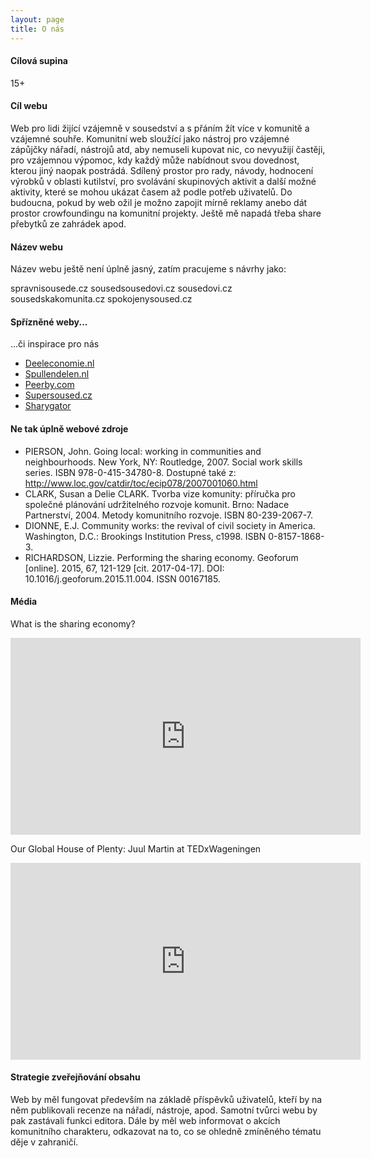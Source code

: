 ```yaml
---
layout: page
title: O nás
---
```


#### Cílová supina

15+ 

#### Cíl webu

Web pro lidi žijící vzájemně v sousedství a s přáním žít více v komunitě a vzájemné souhře. Komunitní web sloužící jako nástroj pro vzájemné zápůjčky nářadí, nástrojů atd, aby nemuseli kupovat nic, co nevyužijí častěji, pro vzájemnou výpomoc, kdy každý může nabídnout svou dovednost, kterou jiný naopak postrádá. Sdílený prostor pro rady, návody, hodnocení výrobků v oblasti kutilství, pro svolávání skupinových aktivit a další možné aktivity, které se mohou ukázat časem až podle potřeb uživatelů. Do budoucna, pokud by web ožil je možno zapojit mírně reklamy anebo dát prostor crowfoundingu na komunitní projekty. Ještě mě napadá třeba share přebytků ze zahrádek apod.

#### Název webu

Název webu ještě není úplně jasný, zatím pracujeme s návrhy jako:

spravnisousede.cz
sousedsousedovi.cz
sousedovi.cz
sousedskakomunita.cz
spokojenysoused.cz

#### Spřízněné weby...

...či inspirace pro nás

- [Deeleconomie.nl](http://deeleconomie.nl)
- [Spullendelen.nl](http://spullendelen.nl)
- [Peerby.com](https://www.peerby.com/)
- [Supersoused.cz](https://www.supersoused.cz/)
- [Sharygator](https://www.facebook.com/sharygator/)

#### Ne tak úplně webové zdroje

- PIERSON, John. Going local: working in communities and neighbourhoods. New York, NY: Routledge, 2007. Social work skills series. ISBN 978-0-415-34780-8. Dostupné také z: http://www.loc.gov/catdir/toc/ecip078/2007001060.html
- CLARK, Susan a Delie CLARK. Tvorba vize komunity: příručka pro společné plánování udržitelného rozvoje komunit. Brno: Nadace Partnerství, 2004. Metody komunitního rozvoje. ISBN 80-239-2067-7.
- DIONNE, E.J. Community works: the revival of civil society in America. Washington, D.C.: Brookings Institution Press, c1998. ISBN 0-8157-1868-3.
- RICHARDSON, Lizzie. Performing the sharing economy. Geoforum [online]. 2015, 67, 121-129 [cit. 2017-04-17]. DOI: 10.1016/j.geoforum.2015.11.004. ISSN 00167185.

#### Média

<p>What is the sharing economy?</p>
<iframe width="560" height="315" src="https://www.youtube.com/embed/5y2P4z7DM88" frameborder="0" allowfullscreen></iframe>

<p>Our Global House of Plenty: Juul Martin at TEDxWageningen</p>
<iframe width="560" height="315" src="https://www.youtube.com/embed/KBgQ1N-YVTA" frameborder="0" allowfullscreen></iframe>

#### Strategie zveřejňování obsahu

Web by měl fungovat především na základě příspěvků uživatelů, kteří by na něm publikovali recenze na nářadí, nástroje, apod. Samotní tvůrci webu by pak zastávali funkci editora. Dále by měl web informovat o akcích komunitního charakteru, odkazovat na to, co se ohledně zmíněného tématu děje v zahraničí.